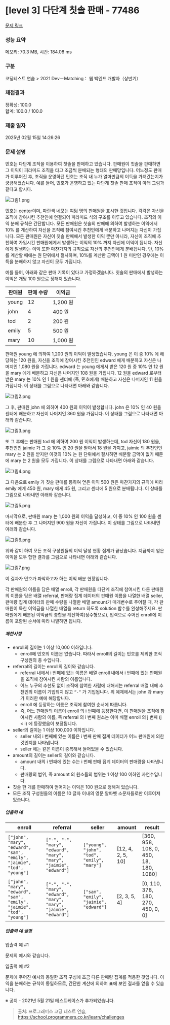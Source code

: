 # [level 3] 다단계 칫솔 판매 - 77486 

[문제 링크](https://school.programmers.co.kr/learn/courses/30/lessons/77486) 

### 성능 요약

메모리: 70.3 MB, 시간: 184.08 ms

### 구분

코딩테스트 연습 > 2021 Dev－Matching： 웹 백엔드 개발자（상반기）

### 채점결과

정확성: 100.0<br/>합계: 100.0 / 100.0

### 제출 일자

2025년 02월 15일 14:26:26

### 문제 설명

<p>민호는 다단계 조직을 이용하여 칫솔을 판매하고 있습니다. 판매원이 칫솔을 판매하면 그 이익이 피라미드 조직을 타고 조금씩 분배되는 형태의 판매망입니다. 어느정도 판매가 이루어진 후, 조직을 운영하던 민호는 조직 내 누가 얼마만큼의 이득을 가져갔는지가 궁금해졌습니다. 예를 들어, 민호가 운영하고 있는 다단계 칫솔 판매 조직이 아래 그림과 같다고 합시다.</p>

<p><img src="https://grepp-programmers.s3.ap-northeast-2.amazonaws.com/files/production/69c07bd8-1707-422c-a05d-5de3498b7048/%E1%84%80%E1%85%B3%E1%84%85%E1%85%B5%E1%86%B71.png" title="" alt="그림1.png"></p>

<p>민호는 center이며, 파란색 네모는 여덟 명의 판매원을 표시한 것입니다. 각각은 자신을 조직에 참여시킨 추천인에 연결되어 피라미드 식의 구조를 이루고 있습니다. 조직의 이익 분배 규칙은 간단합니다. 모든 판매원은 칫솔의 판매에 의하여 발생하는 이익에서 10% 를 계산하여 자신을 조직에 참여시킨 추천인에게 배분하고 나머지는 자신이 가집니다. 모든 판매원은 자신이 칫솔 판매에서 발생한 이익 뿐만 아니라, 자신이 조직에 추천하여 가입시킨 판매원에게서 발생하는 이익의 10% 까지 자신에 이익이 됩니다. 자신에게 발생하는 이익 또한 마찬가지의 규칙으로 자신의 추천인에게 분배됩니다. 단, 10% 를 계산할 때에는 원 단위에서 절사하며, 10%를 계산한 금액이 1 원 미만인 경우에는 이득을 분배하지 않고 자신이 모두 가집니다.</p>

<p>예를 들어, 아래와 같은 판매 기록이 있다고 가정하겠습니다. 칫솔의 판매에서 발생하는 이익은 개당 100 원으로 정해져 있습니다.</p>
<table class="table">
        <thead><tr>
<th>판매원</th>
<th>판매 수량</th>
<th>이익금</th>
</tr>
</thead>
        <tbody><tr>
<td>young</td>
<td>12</td>
<td>1,200 원</td>
</tr>
<tr>
<td>john</td>
<td>4</td>
<td>400 원</td>
</tr>
<tr>
<td>tod</td>
<td>2</td>
<td>200 원</td>
</tr>
<tr>
<td>emily</td>
<td>5</td>
<td>500 원</td>
</tr>
<tr>
<td>mary</td>
<td>10</td>
<td>1,000 원</td>
</tr>
</tbody>
      </table>
<p>판매원 young 에 의하여 1,200 원의 이익이 발생했습니다. young 은 이 중 10% 에 해당하는 120 원을, 자신을 조직에 참여시킨 추천인인 edward 에게 배분하고 자신은 나머지인 1,080 원을 가집니다. edward 는 young 에게서 받은 120 원 중 10% 인 12 원을 mary 에게 배분하고 자신은 나머지인 108 원을 가집니다. 12 원을 edward 로부터 받은 mary 는 10% 인 1 원을 센터에 (즉, 민호에게) 배분하고 자신은 나머지인 11 원을 가집니다. 이 상태를 그림으로 나타내면 아래와 같습니다.</p>

<p><img src="https://grepp-programmers.s3.ap-northeast-2.amazonaws.com/files/production/f016005d-6555-4c05-ad39-b413645b9217/%E1%84%80%E1%85%B3%E1%84%85%E1%85%B5%E1%86%B72.png" title="" alt="그림2.png"></p>

<p>그 후, 판매원 john 에 의하여 400 원의 이익이 발생합니다. john 은 10% 인 40 원을 센터에 배분하고 자신이 나머지인 360 원을 가집니다. 이 상태를 그림으로 나타내면 아래와 같습니다.</p>

<p><img src="https://grepp-programmers.s3.ap-northeast-2.amazonaws.com/files/production/89418fb8-a704-4856-81e2-f84038d71ee2/%E1%84%80%E1%85%B3%E1%84%85%E1%85%B5%E1%86%B73.png" title="" alt="그림3.png"></p>

<p>또 그 후에는 판매원 tod 에 의하여 200 원 이익이 발생하는데, tod 자신이 180 원을, 추천인인 jaimie 가 그 중 10% 인 20 원을 받아서 18 원을 가지고, jaimie 의 추천인인 mary 는 2 원을 받지만 이것의 10% 는 원 단위에서 절사하면 배분할 금액이 없기 때문에 mary 는 2 원을 모두 가집니다. 이 상태를 그림으로 나타내면 아래와 같습니다.</p>

<p><img src="https://grepp-programmers.s3.ap-northeast-2.amazonaws.com/files/production/ec4a60a1-bb7d-45bd-befe-1ea652d094b7/%E1%84%80%E1%85%B3%E1%84%85%E1%85%B5%E1%86%B74.png" title="" alt="그림4.png"></p>

<p>그 다음으로 emily 가 칫솔 판매를 통하여 얻은 이익 500 원은 마찬가지의 규칙에 따라 emily 에게 450 원, mary 에게 45 원, 그리고 센터에 5 원으로 분배됩니다. 이 상태를 그림으로 나타내면 아래와 같습니다.</p>

<p><img src="https://grepp-programmers.s3.ap-northeast-2.amazonaws.com/files/production/4fb2164f-71b0-48ff-a2d0-e2fd8133e329/%E1%84%80%E1%85%B3%E1%84%85%E1%85%B5%E1%86%B75.png" title="" alt="그림5.png"></p>

<p>마지막으로, 판매원 mary 는 1,000 원의 이익을 달성하고, 이 중 10% 인 100 원을 센터에 배분한 후 그 나머지인 900 원을 자신이 가집니다. 이 상태를 그림으로 나타내면 아래와 같습니다.</p>

<p><img src="https://grepp-programmers.s3.ap-northeast-2.amazonaws.com/files/production/0527a713-4fc4-47db-98d3-49ce6d911dfd/%E1%84%80%E1%85%B3%E1%84%85%E1%85%B5%E1%86%B76.png" title="" alt="그림6.png"></p>

<p>위와 같이 하여 모든 조직 구성원들의 이익 달성 현황 집계가 끝났습니다. 지금까지 얻은 이익을 모두 합한 결과를 그림으로 나타내면 아래와 같습니다.</p>

<p><img src="https://grepp-programmers.s3.ap-northeast-2.amazonaws.com/files/production/970f1df0-4f00-480f-93a3-13c7e30b19cb/%E1%84%80%E1%85%B3%E1%84%85%E1%85%B5%E1%86%B77.png" title="" alt="그림7.png"></p>

<p>이 결과가 민호가 파악하고자 하는 이익 배분 현황입니다. </p>

<p>각 판매원의 이름을 담은 배열 enroll, 각 판매원을 다단계 조직에 참여시킨 다른 판매원의 이름을 담은 배열 referral, 판매량 집계 데이터의 판매원 이름을 나열한 배열 seller, 판매량 집계 데이터의 판매 수량을 나열한 배열 amount가 매개변수로 주어질 때, 각 판매원이 득한 이익금을 나열한 배열을 return 하도록 solution 함수를 완성해주세요. 판매원에게 배분된 이익금의 총합을 계산하여(정수형으로), 입력으로 주어진 enroll에 이름이 포함된 순서에 따라 나열하면 됩니다.</p>

<h5>제한사항</h5>

<ul>
<li>enroll의 길이는 1 이상 10,000 이하입니다.

<ul>
<li>enroll에 민호의 이름은 없습니다. 따라서 enroll의 길이는 민호를 제외한 조직 구성원의 총 수입니다.</li>
</ul></li>
<li>referral의 길이는 enroll의 길이와 같습니다.

<ul>
<li>referral 내에서 i 번째에 있는 이름은 배열 enroll 내에서 i 번째에 있는 판매원을 조직에 참여시킨 사람의 이름입니다.</li>
<li>어느 누구의 추천도 없이 조직에 참여한 사람에 대해서는 referral 배열 내에 추천인의 이름이 기입되지 않고 <code>“-“</code> 가 기입됩니다. 위 예제에서는 john 과 mary 가 이러한 예에 해당합니다.</li>
<li>enroll 에 등장하는 이름은 조직에 참여한 순서에 따릅니다. </li>
<li>즉, 어느 판매원의 이름이 enroll 의 i 번째에 등장한다면, 이 판매원을 조직에 참여시킨 사람의 이름, 즉 referral 의 i 번째 원소는 이미 배열 enroll 의 j 번째 (j &lt; i) 에 등장했음이 보장됩니다.</li>
</ul></li>
<li>seller의 길이는 1 이상 100,000 이하입니다.

<ul>
<li>seller 내의 i 번째에 있는 이름은 i 번째 판매 집계 데이터가 어느 판매원에 의한 것인지를 나타냅니다.</li>
<li>seller 에는 같은 이름이 중복해서 들어있을 수 있습니다.</li>
</ul></li>
<li>amount의 길이는 seller의 길이와 같습니다.

<ul>
<li>amount 내의 i 번째에 있는 수는 i 번째 판매 집계 데이터의 판매량을 나타냅니다.</li>
<li>판매량의 범위, 즉 amount 의 원소들의 범위는 1 이상 100 이하인 자연수입니다.</li>
</ul></li>
<li>칫솔 한 개를 판매하여 얻어지는 이익은 100 원으로 정해져 있습니다.</li>
<li>모든 조직 구성원들의 이름은 10 글자 이내의 영문 알파벳 소문자들로만 이루어져 있습니다.</li>
</ul>

<h5>입출력 예</h5>
<table class="table">
        <thead><tr>
<th>enroll</th>
<th>referral</th>
<th>seller</th>
<th>amount</th>
<th>result</th>
</tr>
</thead>
        <tbody><tr>
<td><code>["john", "mary", "edward", "sam", "emily", "jaimie", "tod", "young"]</code></td>
<td><code>["-", "-", "mary", "edward", "mary", "mary", "jaimie", "edward"]</code></td>
<td><code>["young", "john", "tod", "emily", "mary"]</code></td>
<td>[12, 4, 2, 5, 10]</td>
<td>[360, 958, 108, 0, 450, 18, 180, 1080]</td>
</tr>
<tr>
<td><code>["john", "mary", "edward", "sam", "emily", "jaimie", "tod", "young"]</code></td>
<td><code>["-", "-", "mary", "edward", "mary", "mary", "jaimie", "edward"]</code></td>
<td><code>["sam", "emily", "jaimie", "edward"]</code></td>
<td>[2, 3, 5, 4]</td>
<td>[0, 110, 378, 180, 270, 450, 0, 0]</td>
</tr>
</tbody>
      </table>
<h5>입출력 예 설명</h5>

<p>입출력 예 #1</p>

<p>문제의 예시와 같습니다.</p>

<p>입출력 예 #2</p>

<p>문제에 주어진 예시와 동일한 조직 구성에 조금 다른 판매량 집계를 적용한 것입니다. 이익을 분배하는 규칙이 동일하므로, 간단한 계산에 의하여 표에 보인 결과를 얻을 수 있습니다.</p>

<p>※ 공지 - 2021년 5월 21일 테스트케이스가 추가되었습니다.</p>


> 출처: 프로그래머스 코딩 테스트 연습, https://school.programmers.co.kr/learn/challenges